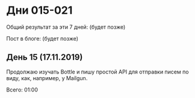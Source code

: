 # Дни 015-021

Общий результат за эти 7 дней: (будет позже)

Пост в блоге: (будет позже)

## День 15 (17.11.2019)

Продолжаю изучать Bottle и пишу простой API для отправки писем по виду, как, например, у Mailgun.

Всего: 01:00
